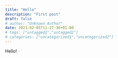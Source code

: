 ```yaml
---
title: "Hello"
description: "First post"
draft: false
# author: "Unknown Author"
date: 2021-02-05T11:27:36+01:00
# tags: ["untagged1","untagged2"]
# categories: ["uncategorized1","uncategorized2"]
---
```


Hello!

<!--more-->